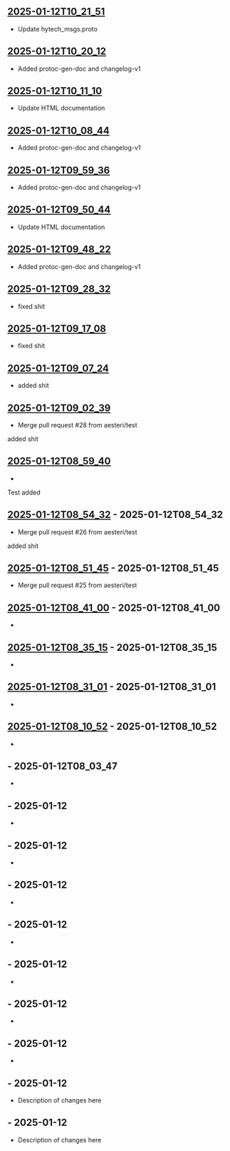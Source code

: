 ## [2025-01-12T10_21_51](https://github.com/aesteri/testing_protoc/releases/tag/2025-01-12T10_21_51)

* Update hytech_msgs.proto

## [2025-01-12T10_20_12](https://github.com/aesteri/testing_protoc/releases/tag/2025-01-12T10_20_12)

* Added protoc-gen-doc and changelog-v1

## [2025-01-12T10_11_10](https://github.com/aesteri/testing_protoc/releases/tag/2025-01-12T10_11_10)

* Update HTML documentation

## [2025-01-12T10_08_44](https://github.com/aesteri/testing_protoc/releases/tag/2025-01-12T10_08_44)

* Added protoc-gen-doc and changelog-v1

## [2025-01-12T09_59_36](https://github.com/aesteri/testing_protoc/releases/tag/2025-01-12T09_59_36)

* Added protoc-gen-doc and changelog-v1

## [2025-01-12T09_50_44](https://github.com/aesteri/testing_protoc/releases/tag/2025-01-12T09_50_44)

* Update HTML documentation

## [2025-01-12T09_48_22](https://github.com/aesteri/testing_protoc/releases/tag/2025-01-12T09_48_22)

* Added protoc-gen-doc and changelog-v1

## [2025-01-12T09_28_32](https://github.com/aesteri/testing_protoc/releases/tag/2025-01-12T09_28_32)

* fixed shit

## [2025-01-12T09_17_08](https://github.com/aesteri/testing_protoc/releases/tag/2025-01-12T09_17_08)

* fixed shit

## [2025-01-12T09_07_24](https://github.com/aesteri/testing_protoc/releases/tag/2025-01-12T09_07_24)

* added shit

## [2025-01-12T09_02_39](https://github.com/aesteri/testing_protoc/releases/tag/2025-01-12T09_02_39)

* Merge pull request #28 from aesteri/test

added shit

## [2025-01-12T08_59_40](https://github.com/aesteri/testing_protoc/releases/tag/2025-01-12T08_59_40)

* 

Test added 

## [2025-01-12T08_54_32](https://github.com/aesteri/testing_protoc/releases/tag/2025-01-12T08_54_32) - 2025-01-12T08_54_32

* Merge pull request #26 from aesteri/test

added shit

## [2025-01-12T08_51_45](https://github.com/aesteri/testing_protoc/releases/tag/2025-01-12T08_51_45) - 2025-01-12T08_51_45

* Merge pull request #25 from aesteri/test

## [2025-01-12T08_41_00](https://github.com/aesteri/testing_protoc/releases/tag/2025-01-12T08_41_00) - 2025-01-12T08_41_00

* 

## [2025-01-12T08_35_15](https://github.com/aesteri/testing_protoc/releases/tag/2025-01-12T08_35_15) - 2025-01-12T08_35_15

* 

## [2025-01-12T08_31_01](https://github.com/aesteri/testing_protoc/releases/tag/2025-01-12T08_31_01) - 2025-01-12T08_31_01

* 

## [2025-01-12T08_10_52](https://github.com/aesteri/testing_protoc/releases/tag/2025-01-12T08_10_52) - 2025-01-12T08_10_52

* 

## [](https://github.com/aesteri/testing_protoc/releases/tag/) - 2025-01-12T08_03_47

* 

## [](https://github.com/aesteri/testing_protoc/releases/tag/) - 2025-01-12

* 

## [](https://github.com/aesteri/testing_protoc/releases/tag/) - 2025-01-12

* 

## [](https://github.com/aesteri/testing_protoc/releases/tag/) - 2025-01-12

* 

## [](https://github.com/aesteri/testing_protoc/releases/tag/) - 2025-01-12

* 

## [](https://github.com/aesteri/testing_protoc/releases/tag/) - 2025-01-12

* 

## [](https://github.com/aesteri/testing_protoc/releases/tag/) - 2025-01-12

* 

## [](https://github.com/aesteri/testing_protoc/releases/tag/) - 2025-01-12

* 

## [](https://github.com/aesteri/testing_protoc/releases/tag/) - 2025-01-12

* Description of changes here

## [](https://github.com/aesteri/testing_protoc/releases/tag/) - 2025-01-12

* Description of changes here

